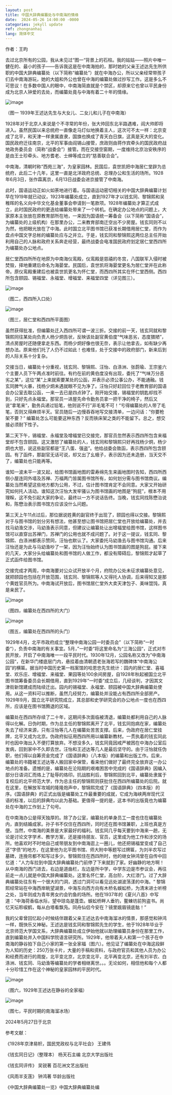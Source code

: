 ```yaml
---
layout: post
title: 中国大辞典编纂处与中南海的情缘
date:  2024-05-26 14:00:00 -0000
categories: jekyll update
ref: zhongnanhai
lang: 简体中文
---
```


作者：王昀


去过北京所有的公园，我从未见过“图一“背景上的石柱。我的姑姑——照片中唯一健在的、最小的孩子——告诉我这是在中南海拍的，那时她的父亲王述达先生所供职的中国大辞典编纂处（以下简称“编纂处”）就在中海办公，所以父亲经常带孩子们去中南海游玩，她的大姐和外公也曾在中海的编纂处做过抄写工作。这是多么不可思议！在多数中国人的眼中，中南海简直就是个禁区，却原来它也曾以平民身份成为北京人钟爱的去处，而编纂处竟与中海有着二十年的情缘。

![image](/assets/imgs/zhongnanhai-photo1.JPG "图一 1939年王述达先生与大女儿、二女儿和儿子在中南海")

（图一 1939年王述达先生与大女儿、二女儿和儿子在中南海）

1928年对于北京人来说是个不寻常的年份，张大帅回东北半路遇难，阎大帅即将进入。虽然民国以来总统府一直像走马灯似地换着主人，这次可不太一样：北京变成了北平，和天津一样隶属直隶，国旗也换成了青天白日旗，这真是天大的变化。国民政府迁往南京，北平的军事由阎锡山接管，庶政则由蒋作宾牵头的国民政府战地政务委员会（简称“战委会”）接管。而在交接空窗期，一度维持北京治安秩序的是由王士珍牵头、地方耆老、士绅等成立的“慈善联合会”。

中南海，清朝时称“西苑三海”，为皇家园林。民国后，袁世凯把中海居仁堂辟为总统府，此后二十几年，这里一直是北洋政府总统、总理办公和生活的场所。1928年6月3日，张作霖离京，6月13日战委会进京接管了中南海。

此时，国语运动正如火如荼地进行着。与国语运动密切相关的中国大辞典编纂计划早在1919年就已动议，1923年编纂处成立，直到1927年才以钱玄同、黎锦熙和吴稚晖的名义向中华文化基金董事会申请到一笔款项。1928年编纂处才算正式成立，此时国民政府的更迭给编纂处带来了一个转机。在确定办公地点的问题上，大家原本主张放在原教育部所在地，一来因为国语统一筹备会（以下简称“国语会”，为编纂处的上级机构）在那里办公，二来教育部南迁空出不少房屋。钱玄同则不以为然，他把眼光放在了中海。此时国立北平图书馆已获准长期借用居仁堂，而作为盘点中国文字总帐的编纂处应与之并立。于是，钱玄同和黎锦熙这两位总主任开始利用自己的人脉和政府关系奔走经营，最终战委会电准国民政府划定居仁堂西四所为编纂处办公地点。


居仁堂西四所所在地原为中南海仪鸾殿，仪鸾殿是慈禧的冬宫，八国联军入侵时被焚毁，择地重建后命名为海晏堂。民国后，袁世凯将海晏堂更名为居仁堂并在此称帝。原仪鸾殿重建后也被袁世凯更名为怀仁堂，而西四所其实在怀仁堂西侧。西四所包含颐园、锡福堂、永福堂、增福堂、来福堂四堂（详见图三）。

![image](/assets/imgs/zhongnanhai-photo2.JPG "图二，西四所入口处")

（图二，西四所入口处）

![image](/assets/imgs/zhongnanhai-photo3.JPG "图三，居仁堂和西四所平面图")

（图三，居仁堂和西四所平面图）

虽然获得批准，但编纂处迁入西四所可谓一波三折。交接的前一天，钱玄同就和黎锦熙同往某处向负责人杨少炯告状，反映该处副官黄伯度“气味恶劣，态度猥陋”，清点房屋时还随便拿走东西。而杨少炯好像也很无奈，表示让他拿去，如有缺少再想办法。原来他们托了人仍不过如此！也难怪，处于交接中的政府部门，新来后到的人际关系十分复杂。

交接当日，编纂处十分重视，钱玄同、黎锦熙、汪怡、白涤洲、张蔚瑜、王宗鉴六个主要人员下午两点准时前往。有约在前的黄伯度没有出现，委托了“气味万分恶劣之某”，这位“某”上来就索要某处的公函，并表示必须公事公办，不能通融。钱玄同脾气火暴，找杨少炯未遇就眼不见为净了。汪怡只好赶回位于老教育部的国语会办公室去取公函，一来一去已是四点钟了。刚开始交接，锡福堂的钥匙却找不到，只好先点永福堂。那官员一进屋先命令勤务员拿一把干净的椅子，然后又说“拿笔来“，勤务兵递过铅笔，他则说不行”非毛笔不可！“亏得编纂处的人带了毛笔，否则又得麻烦半天。官员随后一边慢吞吞地写交接清单，一边问话：”你要枪架不要？“ 编纂处怎么可能要这种东西？反而铁床架之类的不能留下。总之，想交接必须耐下性子。

第二天下午，锡福堂、永福堂及增福堂已交接完，那官员忽然表示西四所包含来福堂却不包含颐园。这又激怒了编纂处的人，钱玄同和黎锦熙只好再找杨少炯，杨少炯也大怒，说这些副官都是“王八蛋、强盗”。他给战委会致函，表示西四所包含颐园。有了函件，那副官无话可说，却又出了幺蛾子，表示因为还未造册，当天交不了，编纂处也只能再等。

谁知一波未平一波又起，给图书馆画地图的雷寿绵先生来画地图时告知，西四所西侧小屋连同外墙及苏禅、万福两门皆属图书馆所有，如何划分需与图书馆商议。编纂处当然希望这些地方都为公用，不过，估计图书馆肯定不会同意。大家又开始研究如何托人活动。谁知这次汪怡大发牢骚认为图书馆画的地图是“狗屁”，根本不用理睬，这不免引起大家的争论，最终以一方不说话告终。当晚，钱玄同找陈懋治说和，陈懋治表示图书馆方应该没什么问题。

第三天上午11点过后，那位据说姓黄的副官终于出现了，颐园也得以交接。黎锦熙对于与图书馆的划分另有想法，他甚至想让图书馆把居仁堂也开放给编纂处，并去找马幼渔交涉，马幼渔表示同意，但建议让编纂处让出增福堂给图书馆，这样图书馆可以直穿出苏禅门，苏禅门的公用也就不成问题了。对于这一提议，钱玄同、黎锦熙、白涤洲都表示赞同，汪怡也默认了。大家委托马幼渔去与图书馆沟通。后来汪怡还是为此与马幼渔吵了一架，因为汪怡始终认为图书馆画的图是狗屁。接下来的几天，大家分头给编纂处和图书馆的人做工作，都没有障碍后，黎锦熙才起草了正式函件给图书馆。

交接完成才两周，中南海要对公众试开放半个月，府院办公处未征求编纂处意见，就把颐园也包括在开放范围，钱玄同、黎锦熙等人又得托人协调，后来得知又是那个黄姓官员所为。中南海试开放后，图书馆居仁堂外大卖天津包子、美味馄饨，真是亲民了。

![image](/assets/imgs/zhongnanhai-photo4.JPG "图四，编纂处在西四所的大门")

（图四，编纂处在西四所的大门）

![image](/assets/imgs/zhongnanhai-photo5.JPG "图五，编纂处在西四所的头门")

（图五，编纂处在西四所的头门）

1929年4月，北平市政府成立“整理中南海公园一时委员会”（以下简称“一时委“），负责中南海的有关事宜。5月，”一时委“将这里命名为“三海公园“，正式对市民开放，开启了中南海唯一一段平民时代。1930年12月，公园名称又改为”中南海公园“，在新华门楼底层门内，悬挂着由清朝遗老张海若写的魏碑体“中南海公园”的横匾。据当时中国历史第一档案馆的哈恩忠先生统计：园内的居仁堂、喜福堂、欢乐庄、增福堂、来福堂、果园等处100余间房屋，自1928年秋起被国立北平图书馆筹备委员会长期借用，直到1929年“一时委“成立后，几经谈判，才因其文津街新馆建成而陆续迁出。园内的锡福堂、永福堂、颐园被中国大辞典编纂处使用。从这一资料可以推断，虽然几经努力，编纂处并没能占有西四所全部房产。1929年9月，国立北平研究院成立，其总部和史学研究会的办公地点一度也在西四所，应该是在图书馆腾退的区域。

编纂处在西四所存续了二十年，这期间多次面临被清退，编纂处都利用自己的人脉得以化解。日伪时期，作为总主任的黎锦熙离开了北平，钱玄同抱病在家，编纂处失去了经济来源，只有汪怡等几人在编纂处苦苦支撑。后来，伪政府在居仁堂挂牌，北平又成为北京。伪政府拟征用西四所用以编纂新教材。一贯执着的钱玄同此时也因中海出入不便打算放弃。不想没多久，钱玄同竟因戒严被困在中海办公室后发病，回到家中不久即去世。汪怡和王述达等几人是最后坚守的。由于汪怡就任伪职，他们得以自筹资金完成了《国语辞典》（八本版）的编纂和出版工作。后来，编纂处的书籍被王述达等人搬回家中保管，看来他们做好了最终完全放弃这一办公地点的准备。遗憾的是，编纂处在沦陷期的艰难困苦中完成的《国语辞典》因编入部分日语词汇而烙上了耻辱的烙印。抗战胜利后，黎锦熙回到北平，编纂处隶属于复校后的北平师范大学，作为总主任的黎锦熙则获批住在西四所编纂处的后院。就在这里，在解放军攻城的隆隆炮声中，黎锦熙完成了《国语辞典》（四本版）的序。《国语辞典》的正式出版是编纂处工作最重要的成就，它成为海峡两岸现代汉语的标准，以后的辞典均以此为基础。更值得一提的是，这本书的出版竟也为编纂处在中海的工作划上了句号。

在中南海办公是得天独厚的。除了办公室，编纂处的单身员工一度也住在编纂处内，直到结婚成家。孙子书不仅住在西四所，同时还在图书馆兼职，上班也真是方便。当然，中南海的美景是大家最好的福利。钱玄同几乎每天要到中海来一趟，无论是讨论文字学术、教学方案，还是接待朋友、官员，这里成为他工作和涉交的场所。他喜欢时不时地自己或带朋友到中南海逛上一圈儿，他还把锡福堂变成了自己还“字债“的地方，在这里他为北平图书馆、师大附中等题写过牌匾，为刘半农写过墓碑，连挽帘都不知写过多少。黎锦熙住在西四所时，他的继女钟鸿曾在自传中回忆道：”人力车拉到中国大辞典编纂处门前停了下来就到了家。好幽静的地方啊！从中南海的西门进去，右边是道曲栏，左边是所中学，中学东边是市参议会，再往前走一点儿就是中国大辞典编纂处。这里名怀仁堂，高台阶，大红漆门。过了大辞典编纂处往东有一个很大的门洞，透过门洞可以看见远处湖波荡漾的中海。“ 黎锦熙经常站在中海西岸眺望湖景，中海东向西方向有木桥名蜈蚣桥，为清末进士听榜之处，当年则成为青年男女约会钓鱼的场所。他在1937年的《夏兴八首》中写道：“中海荷香临水际，望中琼岛是蓬壶。蜈蚣桥畔人垂钓，鳌蝀坊前狗盗书。尚忆天坛聆唳鹤，每从白塔看飘凫。同舟仙侣今安在？镜里娥眉镜底骷！” 

我的父辈曾回忆起小时候结伴跟着父亲王述达去中南海溜冰的情景，那感觉和钟鸿一样，既快乐又神秘。王述达是钱玄同和黎锦熙先生的学生，他于1928年毕业于北京师范大学国文系，大辞典编纂处成立伊始他就以助理编纂员身份在那里工作，直到编纂处并入中国科学院语言研究所。1929年，他带着夫人和第一个孩子在中南海的静谷拍下自己小家的第一张全家福（图六）。他见证了编纂处在中海这段鲜为人知的历史：250万张卡片，大量的手稿和资料，与政府官员和其他人员为办公和经费而进行的周旋，北平变北京，北京变北平，北平再变北京，还有刘半农、白涤洲、钱玄同、马幼渔等编纂处的学者相继离世。。。无论如何，相信他和每个人都十分珍惜工作在这个神秘的皇家园林的平民时代。

![image](/assets/imgs/zhongnanhai-photo6.JPG "图六，1929年王述达在静谷的全家福")

（图六，1929年王述达在静谷的全家福）

![image](/assets/imgs/zhongnanhai-7.JPG "图七，平民时期的南海溜冰场")

（图七，平民时期的南海溜冰场）

2024年5月27日于北京

参考文献：

《1928年京津易帜，国民党政权与北平社会》 王建伟

《钱玄同日记》（整理本） 杨天石主编 北京大学出版社

《钱玄同评传》 吴锐著 百花洲文艺出版社

《风雨半支莲》 钟鸿著 华龄出版社

《中国大辞典编纂处一览》中国大辞典编纂处编 


